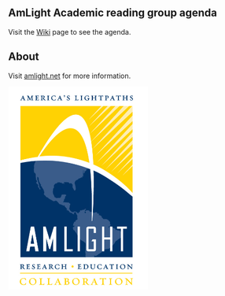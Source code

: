 
## AmLight Academic reading group agenda

Visit the [Wiki](https://github.com/amlight/reading_group/wiki/Agenda) page to see the agenda.

## About

Visit [amlight.net](https://www.amlight.net/) for more information.

![amlight_logo](.amlight_logo.png)
